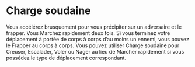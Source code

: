 # Charge soudaine

<p>Vous accélérez brusquement pour vous précipiter sur un adversaire et le frapper. Vous Marchez rapidement deux fois. Si vous terminez votre déplacement à portée de corps à corps d’au moins un ennemi, vous pouvez le Frapper au corps à corps. Vous pouvez utiliser Charge soudaine pour Creuser, Escalader, Voler ou Nager au lieu de Marcher rapidement si vous possédez le type de déplacement correspondant.</p>